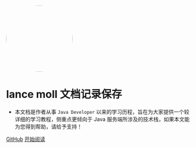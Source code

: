 <img width="180px" style="border-radius: 50%" bor src="https://lancemoll.oss-cn-chengdu.aliyuncs.com/headPic.jpg">

# lance moll 文档记录保存

- 本文档是作者从事 ```Java Developer``` 以来的学习历程，旨在为大家提供一个较详细的学习教程，侧重点更倾向于 Java 服务端所涉及的技术栈，如果本文能为您得到帮助，请给予支持！

<!-- [![stars](https://badgen.net/github/stars/Q-Angelo/Nodejs-Roadmap?icon=github&color=4ab8a1)](https://github.com/Q-Angelo/Nodejs-Roadmap) [![forks](https://badgen.net/github/forks/Q-Angelo/Nodejs-Roadmap?icon=github&color=4ab8a1)](https://github.com/Q-Angelo/Nodejs-Roadmap) -->

[GitHub](<https://github.com/tanquange/docs>)
[开始阅读](README.md)
